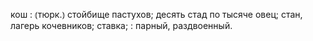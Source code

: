 ---
---

кош
: ⦅тюрк.⦆ стойбище пастухов; десять стад по тысяче овец; стан, лагерь кочевников; ставка;
: парный, раздвоенный.
